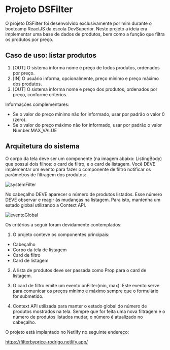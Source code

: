 # Projeto DSFilter

O projeto DSFilter foi desenvolvido exclusivamente por mim durante o bootcamp ReactJS da escola DevSuperior. Neste projeto a ideia era implementar uma base de dados de produtos, bem como a função que filtra os produtos por preço.

## Caso de uso: listar produtos
1. [OUT] O sistema informa nome e preço de todos produtos, ordenados por preço.
2. [IN] O usuário informa, opcionalmente, preço mínimo e preço máximo dos produtos.
3. [OUT] O sistema informa nome e preço dos produtos, ordenados por preço, conforme critérios.
   
Informações complementares:
- Se o valor do preço mínimo não for informado, usar por padrão o valor 0 (zero).
- Se o valor do preço máximo não for informado, usar por padrão o valor Number.MAX_VALUE

## Arquitetura do sistema

O corpo da tela deve ser um componente (na imagem abaixo: ListingBody) que possui dois filhos: o card de filtro, e o card de listagem. Você DEVE implementar um evento para fazer o componente de filtro notificar os parâmetros de filtragem dos produtos:

![systemFilter](https://github.com/rodrock95/filter-price/assets/79290866/48fe7221-5958-4fe2-8082-91de4530232f)

No cabeçalho DEVE aparecer o número de produtos listados. Esse número DEVE observar e reagir às mudanças na listagem. Para isto, mantenha um estado global utilizando a Context API.

![eventoGlobal](https://github.com/rodrock95/filter-price/assets/79290866/3fbf5362-bade-4ac6-8ee9-b232ebcd0c89)

Os critérios a seguir foram devidamente contemplados:

1) O projeto conteve os componentes principais:
- Cabeçalho
- Corpo da tela de listagem
- Card de filtro
- Card de listagem
 
2) A lista de produtos deve ser passada como Prop para o card de listagem.
  
3) O card de filtro emite um evento onFilter(min, max). Este evento serve para comunicar os preços mínimo
e máximo sempre que o formulário for submetido.

4) Context API utilizada para manter o estado global do número de produtos mostrados na tela. Sempre que
for feita uma nova filtragem e o número de produtos listados mudar, o número é atualizado no cabeçalho.

O projeto está implantado no Netlify no seguinte endereço:

https://filterbyprice-rodrigo.netlify.app/

